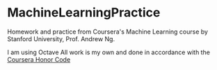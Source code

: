 # MachineLearningPractice
Homework and practice from Coursera's Machine Learning course by Stanford University, Prof. Andrew Ng.

I am using Octave
All work is my own and done in accordance with the [Coursera Honor Code](https://www.coursera.org/learn/machine-learning/supplement/nh65Z/machine-learning-honor-code)
